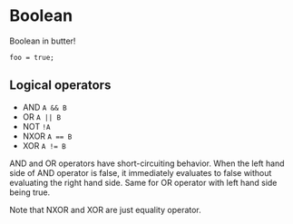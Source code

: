 # Boolean

Boolean in butter!

```butter
foo = true;
```

## Logical operators

- AND `A && B`
- OR `A || B`
- NOT `!A`
- NXOR `A == B`
- XOR `A != B`

AND and OR operators have short-circuiting behavior. When the left hand side of AND operator is false, it immediately evaluates to false without evaluating the right hand side. Same for OR operator with left hand side being true.

Note that NXOR and XOR are just equality operator.
